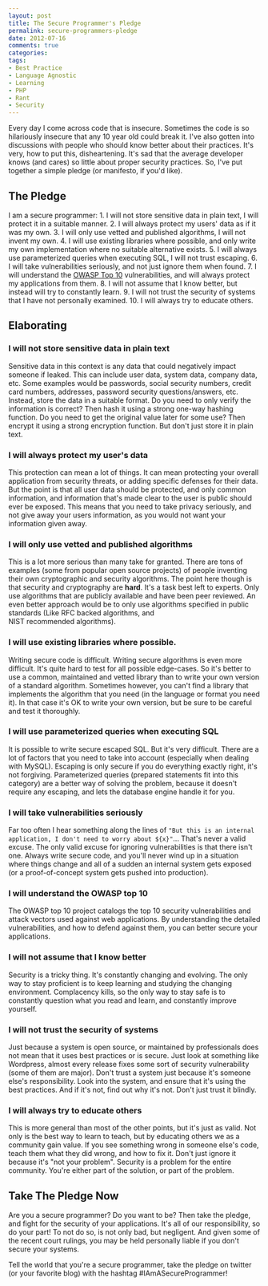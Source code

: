 ```yaml
---
layout: post
title: The Secure Programmer's Pledge
permalink: secure-programmers-pledge
date: 2012-07-16
comments: true
categories:
tags:
- Best Practice
- Language Agnostic
- Learning
- PHP
- Rant
- Security
---
```


Every day I come across code that is insecure. Sometimes the code is so hilariously insecure that any 10 year old could break it. I've also gotten into discussions with people who should know better about their practices. It's very, how to put this, disheartening. It's sad that the average developer knows (and cares) so little about proper security practices. So, I've put together a simple pledge (or manifesto, if you'd like).<!--more-->
## The Pledge


I am a secure programmer: 1. <span style="background-color: white;">I will not store sensitive data in plain text, I will protect it in a suitable manner.</span>
 2. <span style="background-color: white;">I will always protect my users' data as if it was my own.</span>
 3. <span style="background-color: white;">I will only use vetted and published algorithms, I will not invent my own.</span>
 4. <span style="background-color: white;">I will use existing libraries where possible, and only write my own implementation where no suitable alternative exists.</span>
 5. <span style="background-color: white;">I will always use parameterized queries when executing SQL, I will not trust escaping.</span>
 6. <span style="background-color: white;">I will take vulnerabilities seriously, and not just ignore them when found.</span>
 7. <span style="background-color: white;">I will understand the </span>[OWASP Top 10](https://www.owasp.org/index.php/Category:OWASP_Top_Ten_Project)<span style="background-color: white;"> vulnerabilities, and will always protect my applications from them.</span>
 8. <span style="background-color: white;">I will not assume that I know better, but instead will try to constantly learn.</span>
 9. <span style="background-color: white;">I will not trust the security of systems that I have not personally examined.</span>
 10. <span style="background-color: white;">I will always try to educate others.</span>
## Elaborating


### I will not store sensitive data in plain text


Sensitive data in this context is any data that could negatively impact someone if leaked. This can include user data, system data, company data, etc. Some examples would be passwords, social security numbers, credit card numbers, addresses, password security questions/answers, etc. Instead, store the data in a suitable format. Do you need to only verify the information is correct? Then hash it using a strong one-way hashing function. Do you need to get the original value later for some use? Then encrypt it using a strong encryption function. But don't just store it in plain text.
### I will always protect my user's data


This protection can mean a lot of things. It can mean protecting your overall application from security threats, or adding specific defenses for their data. But the point is that all user data should be protected, and only common information, and information that's made clear to the user is public should ever be exposed. This means that you need to take privacy seriously, and not give away your users information, as you would not want your information given away.
### I will only use vetted and published algorithms


This is a lot more serious than many take for granted. There are tons of examples (some from popular open source projects) of people inventing their own cryptographic and security algorithms. The point here though is that security and cryptography are **hard**. It's a task best left to experts. Only use algorithms that are publicly available and have been peer reviewed. An even better approach would be to only use algorithms specified in public standards (Like RFC backed algorithms, and NIST recommended algorithms).
### I will use existing libraries where possible.


Writing secure code is difficult. Writing secure algorithms is even more difficult. It's quite hard to test for all possible edge-cases. So it's better to use a common, maintained and vetted library than to write your own version of a standard algorithm. Sometimes however, you can't find a library that implements the algorithm that you need (in the language or format you need it). In that case it's OK to write your own version, but be sure to be careful and test it thoroughly.
### I will use parameterized queries when executing SQL


It is possible to write secure escaped SQL. But it's very difficult. There are a lot of factors that you need to take into account (especially when dealing with MySQL). Escaping is only secure if you do everything exactly right, it's not forgiving. Parameterized queries (prepared statements fit into this category) are a better way of solving the problem, because it doesn't require any escaping, and lets the database engine handle it for you.
### I will take vulnerabilities seriously


Far too often I hear something along the lines of `"But this is an internal application, I don't need to worry about ${x}"`... That's never a valid excuse. The only valid excuse for ignoring vulnerabilities is that there isn't one. Always write secure code, and you'll never wind up in a situation where things change and all of a sudden an internal system gets exposed (or a proof-of-concept system gets pushed into production).
### I will understand the OWASP top 10


The OWASP top 10 project catalogs the top 10 security vulnerabilities and attack vectors used against web applications. By understanding the detailed vulnerabilities, and how to defend against them, you can better secure your applications. 
### I will not assume that I know better


Security is a tricky thing. It's constantly changing and evolving. The only way to stay proficient is to keep learning and studying the changing environment. Complacency kills, so the only way to stay safe is to constantly question what you read and learn, and constantly improve yourself. 
### I will not trust the security of systems


Just because a system is open source, or maintained by professionals does not mean that it uses best practices or is secure. Just look at something like Wordpress, almost every release fixes some sort of security vulnerability (some of them are major). Don't trust a system just because it's someone else's responsibility. Look into the system, and ensure that it's using the best practices. And if it's not, find out why it's not. Don't just trust it blindly.
### I will always try to educate others


This is more general than most of the other points, but it's just as valid. Not only is the best way to learn to teach, but by educating others we as a community gain value. If you see something wrong in someone else's code, teach them what they did wrong, and how to fix it. Don't just ignore it because it's "not your problem". Security is a problem for the entire community. You're either part of the solution, or part of the problem.
## Take The Pledge Now


Are you a secure programmer? Do you want to be? Then take the pledge, and fight for the security of your applications. It's all of our responsibility, so do your part! To not do so, is not only bad, but negligent. And given some of the recent court rulings, you may be held personally liable if you don't secure your systems. 

Tell the world that you're a secure programmer, take the pledge on twitter (or your favorite blog) with the hashtag #IAmASecureProgrammer!